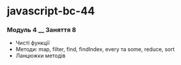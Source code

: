# javascript-bc-44

### Модуль 4 **\_\_** Заняття 8

- Чисті функції
- Методи: map, filter, find, findIndex, every та some, reduce, sort
- Ланцюжки методів
